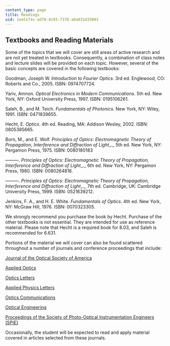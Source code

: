 ```yaml
---
content_type: page
title: Readings
uid: 1ee51f4c-ad78-dc93-7378-a0a031435003
---
```


Textbooks and Reading Materials
-------------------------------

Some of the topics that we will cover are still areas of active research and are not yet treated in textbooks. Consequently, a combination of class notes and lecture slides will be provided on each topic. However, several of the basic concepts are covered in the following textbooks:

Goodman, Joseph W. _Introduction to Fourier Optics_. 3rd ed. Englewood, CO: Roberts and Co., 2005. ISBN: 0974707724.

Yariv, Amnon. _Optical Electronics in Modern Communications_. 5th ed. New York, NY: Oxford University Press, 1997. ISBN: 0195106261.

Saleh, B., and M. Teich. _Fundamentals of Photonics_. New York, NY: Wiley, 1991. ISBN: 0471839655.

Hecht, E. _Optics_. 4th ed. Reading, MA: Addison Wesley, 2002. ISBN: 0805385665.

Born, M., and E. Wolf. _Principles of Optics: Electromagnetic Theory of Propagation, Interference and Diffraction of Light__._ 5th ed. New York, NY: Pergamon Press, 1975. ISBN: 0080180183

———. _Principles of Optics: Electromagnetic Theory of Propagation, Interference and Diffraction of Light__._ 6th ed. New York, NY: Pergamon Press, 1980. ISBN: 0080264816.

———. _Principles of Optics: Electromagnetic Theory of Propagation, Interference and Diffraction of Light__._ 7th ed. Cambridge, UK: Cambridge University Press, 1999. ISBN: 0521639212.

Jenkins, F. A., and H. E. White. _Fundamentals of Optics_. 4th ed. New York, NY: McGraw Hill, 1976. ISBN: 0070323305.

We strongly recommend you purchase the book by Hecht. Purchase of the other textbooks is not essential. They are intended for use as reference material. Please note that Hecht is a required book for 8.03, and Saleh is recommended for 6.631.

Portions of the material we will cover can also be found scattered throughout a number of journals and conference proceedings that include:

[Journal of the Optical Society of America](http://josaa.osa.org/Issue.cfm)

[Applied Optics](http://ao.osa.org/Issue.cfm)

[Optics Letters](http://ol.osa.org/)

[Applied Physics Letters](http://scitation.aip.org/content/aip/journal/apl)

[Optics Communications](http://www.elsevier.com/wps/find/journaldescription.cws_home/505711/description#description)

[Optical Engineering](http://spie.org/x867.xml)

[Proceedings of the Society of Photo-Optical Instrumentation Engineers (SPIE)](http://spie.org/x1848.xml)

Occasionally, the student will be expected to read and apply material covered in articles selected from these journals.